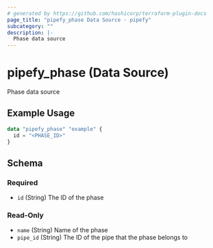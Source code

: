 ```yaml
---
# generated by https://github.com/hashicorp/terraform-plugin-docs
page_title: "pipefy_phase Data Source - pipefy"
subcategory: ""
description: |-
  Phase data source
---
```


# pipefy_phase (Data Source)

Phase data source

## Example Usage

```terraform
data "pipefy_phase" "example" {
  id = "<PHASE_ID>"
}
```

<!-- schema generated by tfplugindocs -->
## Schema

### Required

- `id` (String) The ID of the phase

### Read-Only

- `name` (String) Name of the phase
- `pipe_id` (String) The ID of the pipe that the phase belongs to

